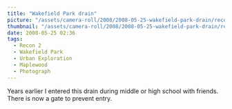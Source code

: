 ```yaml
---
title: "Wakefield Park drain"
picture: "/assets/camera-roll/2008/2008-05-25-wakefield-park-drain/recon-2-003.jpg"
thumbnail: "/assets/camera-roll/2008/2008-05-25-wakefield-park-drain/recon-2-003-thumbnail.jpg"
date: 2008-05-25 02:36
tags:
  - Recon 2
  - Wakefield Park
  - Urban Exploration
  - Maplewood
  - Photograph
---
```

Years earlier I entered this drain during middle or high school with friends. There is now a gate to prevent entry. 